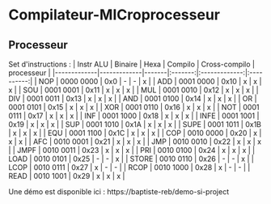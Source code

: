 # Compilateur-MICroprocesseur

## Processeur

Set d'instructions : 
| Instr ALU   | Binaire     | Hexa  | Compilo | Cross-compilo | processeur |
|-------------|-------------|-------|:-------:|:-------------:|:----------:|
| NOP         | 0000 0000   | 0x0   | -       | -             | x          |
| ADD         | 0001 0000   | 0x10  | x       | x             | x          |
| SOU         | 0001 0001   | 0x11  | x       | x             | x          |
| MUL         | 0001 0010   | 0x12  | x       | x             | x          |
| DIV         | 0001 0011   | 0x13  | x       | x             | x          |
| AND         | 0001 0100   | 0x14  | x       | x             | x          |
| OR          | 0001 0101   | 0x15  | x       | x             | x          |
| XOR         | 0001 0110   | 0x16  | x       | x             | x          |
| NOT         | 0001 0111   | 0x17  | x       | x             | x          |
| INF         | 0001 1000   | 0x18  | x       | x             | x          |
| INFE        | 0001 1001   | 0x19  | x       | x             | x          |
| SUP         | 0001 1010   | 0x1A  | x       | x             | x          |
| SUPE        | 0001 1011   | 0x1B  | x       | x             | x          |
| EQU         | 0001 1100   | 0x1C  | x       | x             | x          |
| COP         | 0010 0000   | 0x20  | x       | x             | x          |
| AFC         | 0010 0001   | 0x21  | x       | x             | x          |
| JMP         | 0010 0010   | 0x22  | x       | x             | x          |
| JMPF        | 0010 0011   | 0x23  | x       | x             | x          |
| PRI         | 0010 0100   | 0x24  | x       | x             | x          |
| LOAD        | 0010 0101   | 0x25  | -       | -             | x          |
| STORE       | 0010 0110   | 0x26  | -       | -             | x          |
| LCOP        | 0010 0111   | 0x27  | x       | -             | -          |
| RCOP        | 0010 1000   | 0x28  | x       | -             | -          |
| READ        | 0010 1001   | 0x29  | x       | x             | x          |


Une démo est disponible ici : https://baptiste-reb/demo-si-project
